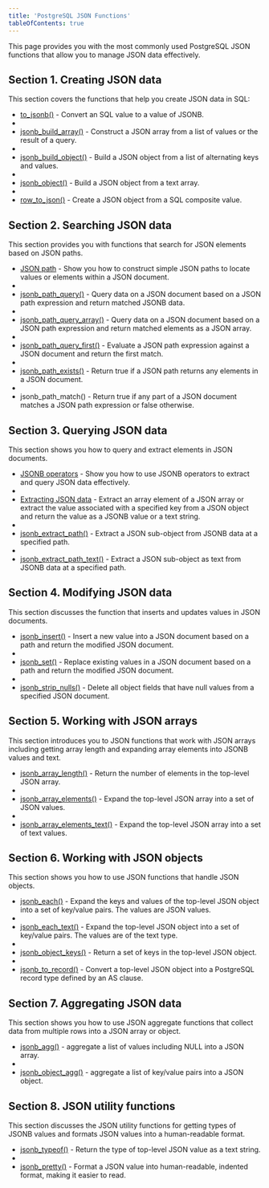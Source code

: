 ```yaml
---
title: 'PostgreSQL JSON Functions'
tableOfContents: true
---
```



This page provides you with the most commonly used PostgreSQL JSON functions that allow you to manage JSON data effectively.

## Section 1. Creating JSON data

This section covers the functions that help you create JSON data in SQL:

- [to_jsonb()](/docs/postgresql/postgresql-json-functions/postgresql-to_jsonb) - Convert an SQL value to a value of JSONB.
-
- [jsonb_build_array()](/docs/postgresql/postgresql-json-functions/postgresql-jsonb_build_array) - Construct a JSON array from a list of values or the result of a query.
-
- [jsonb_build_object()](/docs/postgresql/postgresql-json-functions/postgresql-jsonb_build_object) - Build a JSON object from a list of alternating keys and values.
-
- [jsonb_object()](/docs/postgresql/postgresql-json-functions/postgresql-jsonb_object) - Build a JSON object from a text array.
-
- [row_to_json()](/docs/postgresql/postgresql-json-functions/postgresql-row_to_json) - Create a JSON object from a SQL composite value.

## Section 2. Searching JSON data

This section provides you with functions that search for JSON elements based on JSON paths.

- [JSON path](/docs/postgresql/postgresql-json-functions/postgresql-json-path) - Show you how to construct simple JSON paths to locate values or elements within a JSON document.
-
- [jsonb_path_query()](/docs/postgresql/postgresql-json-functions/postgresql-jsonb_path_query) - Query data on a JSON document based on a JSON path expression and return matched JSONB data.
-
- [jsonb_path_query_array()](/docs/postgresql/postgresql-json-functions/postgresql-jsonb_path_query_array) - Query data on a JSON document based on a JSON path expression and return matched elements as a JSON array.
-
- [jsonb_path_query_first()](/docs/postgresql/postgresql-json-functions/postgresql-jsonb_path_query_first) - Evaluate a JSON path expression against a JSON document and return the first match.
-
- [jsonb_path_exists()](/docs/postgresql/postgresql-json-functions/postgresql-jsonb_path_exists) - Return true if a JSON path returns any elements in a JSON document.
-
- jsonb_path_match() - Return true if any part of a JSON document matches a JSON path expression or false otherwise.

## Section 3. Querying JSON data

This section shows you how to query and extract elements in JSON documents.

- [JSONB operators](/docs/postgresql/postgresql-json-functions/postgresql-jsonb-operators) - Show you how to use JSONB operators to extract and query JSON data effectively.
-
- [Extracting JSON data](/docs/postgresql/postgresql-json-functions/postgresql-json-extract) - Extract an array element of a JSON array or extract the value associated with a specified key from a JSON object and return the value as a JSONB value or a text string.
-
- [jsonb_extract_path()](/docs/postgresql/postgresql-json-functions/postgresql-jsonb_extract_path) - Extract a JSON sub-object from JSONB data at a specified path.
-
- [jsonb_extract_path_text()](/docs/postgresql/postgresql-json-functions/postgresql-jsonb_extract_path_text) - Extract a JSON sub-object as text from JSONB data at a specified path.

## Section 4. Modifying JSON data

This section discusses the function that inserts and updates values in JSON documents.

- [jsonb_insert()](/docs/postgresql/postgresql-json-functions/postgresql-jsonb_insert) - Insert a new value into a JSON document based on a path and return the modified JSON document.
-
- [jsonb_set()](/docs/postgresql/postgresql-json-functions/postgresql-jsonb_set) - Replace existing values in a JSON document based on a path and return the modified JSON document.
-
- [jsonb_strip_nulls()](/docs/postgresql/postgresql-json-functions/postgresql-jsonb_strip_nulls) - Delete all object fields that have null values from a specified JSON document.

## Section 5. Working with JSON arrays

This section introduces you to JSON functions that work with JSON arrays including getting array length and expanding array elements into JSONB values and text.

- [jsonb_array_length()](/docs/postgresql/postgresql-json-functions/postgresql-jsonb_array_length) - Return the number of elements in the top-level JSON array.
-
- [jsonb_array_elements()](/docs/postgresql/postgresql-json-functions/postgresql-jsonb_array_elements) - Expand the top-level JSON array into a set of JSON values.
-
- [jsonb_array_elements_text()](/docs/postgresql/postgresql-json-functions/postgresql-jsonb_array_elements_text) - Expand the top-level JSON array into a set of text values.

## Section 6. Working with JSON objects

This section shows you how to use JSON functions that handle JSON objects.

- [jsonb_each()](/docs/postgresql/postgresql-json-functions/postgresql-jsonb_each) - Expand the keys and values of the top-level JSON object into a set of key/value pairs. The values are JSON values.
-
- [jsonb_each_text()](/docs/postgresql/postgresql-json-functions/postgresql-jsonb_each_text) - Expand the top-level JSON object into a set of key/value pairs. The values are of the text type.
-
- [jsonb_object_keys()](/docs/postgresql/postgresql-json-functions/postgresql-jsonb_object_keys) - Return a set of keys in the top-level JSON object.
-
- [jsonb_to_record()](/docs/postgresql/postgresql-json-functions/postgresql-jsonb_to_record) - Convert a top-level JSON object into a PostgreSQL record type defined by an AS clause.

## Section 7. Aggregating JSON data

This section shows you how to use JSON aggregate functions that collect data from multiple rows into a JSON array or object.

- [jsonb_agg()](/docs/postgresql/postgresql-json-functions/postgresql-jsonb_agg) - aggregate a list of values including NULL into a JSON array.
-
- [jsonb_object_agg()](/docs/postgresql/postgresql-json-functions/postgresql-jsonb_object_agg) - aggregate a list of key/value pairs into a JSON object.

## Section 8. JSON utility functions

This section discusses the JSON utility functions for getting types of JSONB values and formats JSON values into a human-readable format.

- [jsonb_typeof()](/docs/postgresql/postgresql-json-functions/postgresql-jsonb_typeof) - Return the type of top-level JSON value as a text string.
-
- [jsonb_pretty()](/docs/postgresql/postgresql-json-functions/postgresql-jsonb_pretty) - Format a JSON value into human-readable, indented format, making it easier to read.

